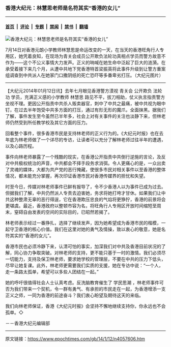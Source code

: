 ### 香港大纪元：林慧思老师是名符其实“香港的女儿”

---

#### [首页](../../../..?n4057606) &nbsp;|&nbsp; [评论](../../../../../epoch-comment?n4057606) &nbsp;|&nbsp; [专题](../../../../../epoch-special?n4057606) &nbsp;|&nbsp; [禁闻](../../../../../epoch-news?n4057606) &nbsp;|&nbsp; [禁书](../../../../../books?n4057606) &nbsp;|&nbsp; [翻墙](https://github.com/gfw-breaker/nogfw/blob/master/README.md?n4057606)


<div><img alt="香港大纪元：林慧思老师是名符其实“香港的女儿”" class="attachment-djy_600_400 size-djy_600_400 wp-post-image" src="https://i.epochtimes.com/assets/uploads/2014/01/131222091027789-600x400.jpg"/>
<div class="caption">
 <p>
  7月14日对香港元朗小学教师林慧思是命运改变的一天，在当天的香港旺角行人专用区，她凭着良知，在现场为青关会成员公开欺负法轮功真相点学员而警方故意不作为——这个不公义事情大力发声。正义的呐喊在她生命中泛起了巨大的涟漪。在承受着接下来几个月，从遭中共地下党香港特首梁振英将此事件升级到让警方重案组调查到中共派人在她家门口撒阴纸的死亡恐吓等多番卑劣打压。（大纪元图片）
 </p>
</div></div><hr/><div class="post_content" id="artbody" itemprop="articleBody">
 <!-- article content begin -->
 <p>
  【大纪元2014年01月12日讯】去年七月眼见香港警方漠视
  <ok href="https://www.epochtimes.com/gb/tag/%E9%9D%92%E5%85%B3%E4%BC%9A.html">
   青关会
  </ok>
  公开欺负
  <ok href="https://www.epochtimes.com/gb/tag/%E6%B3%95%E8%BD%AE%E5%8A%9F.html">
   法轮功
  </ok>
  学员，充满正义感的小学教师
  <ok href="https://www.epochtimes.com/gb/tag/%E6%9E%97%E6%85%A7%E6%80%9D.html">
   林慧思
  </ok>
  路见不平，拔刀相助，仗义执言指责警方坐视不理。更因公开指责中共杀人贩卖器官，刺中了中共之最痛，被中共视为眼中钉，在过去半年饱受中共多方面的打压，通过有形无形的魔爪，全面抹黑。据我们了解，事件发生至今虽然已半年多，社会上对有关事件的关注也淡静下来，但林老师仍然受到所任教学校及其它方面的压力。
 </p>
 <p>
  回看整个事件，很多香港市民是支持林老师的正义行为的。《大纪元时报》也在去年底为林老师做了一个详尽的专访，让读者可以充分了解林老师过往半年的遭遇，以及心路历程。
 </p>
 <p>
  事件向林老师暴露了一个残酷的现实，在香港公开指责中共倒行逆施的言论，及反对中共极权统治的声音，中共都会不择手段务求消弭。令人更痛心的是，一众出卖了灵魂的媒体，大都为共产党的恶行掩藏，使很多市民对相关事件以至香港的整体情况，都未能充分掌握，再次印证香港市民对香港传媒界的担忧和失望。
 </p>
 <p>
  时至今日，传媒对林老师事件已鲜有报导了，令不少香港人以为事件已成为过去。但据我们了解，中共仍然派人专责去迫害她，务求将她打垮才甘休。如果我们让中共这种整肃无辜的恶行得逞，它在香港欺压忠良的气焰将更狰狞，香港的前景将会更堪虞。最近，香港政府以整顿市容为名，将旺角行人专用区开放时间缩短至周末，窒碍自由发表的空间的实际目的，已昭然若揭了。
 </p>
 <p>
  林老师表示经过一番挣扎，选择了继续发声，因为她希望成为香港市民的楷模，一起守卫香港的核心价值。我们在这里对她的勇气及情操，致以衷心的敬意，她是名符其实的“香港的女儿”。
 </p>
 <p>
  香港市民也必须冷静下来，认清可怕的事实，加深我们对中共及香港目前状况的了解，同心协力争取突破。对林老师的支持，更不能只基于一时的激情。我们必须尽一切能力，支持及保卫林老师，要求她学校的管理层，不要在中共的压力下低头，尽早让她复课。此外，林老师更需要我们实质的支援，她在专访中说：“一个人，走一条路太孤单，希望可以多些人团结在一起。”
 </p>
 <p>
  她的呼吁很值得社会人士认真考虑。反洗脑教育催生了
  <ok href="https://www.epochtimes.com/gb/tag/%E5%AD%A6%E6%B0%91%E6%80%9D%E6%BD%AE.html">
   学民思潮
  </ok>
  ，林老师事件可否为我们带来一个契机，令一群有勇气、有承担的市民走在一起，为香港增添一支正义之师，一同为香港的前途奋斗？我们衷心盼望及期待这天的来临。
 </p>
 <p>
  我们向林老师保证，香港《大纪元时报》会坚持不懈地继续支持你，你永远也不会孤单。◇
 </p>
 <p>
  －－香港大纪元编辑部
 </p>
 <!-- article content end -->
 <div id="below_article_ad">
 </div>
</div>


---

原文链接：https://www.epochtimes.com/gb/14/1/12/n4057606.htm